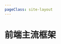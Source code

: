 ```yaml
---
pageClass: site-layout
---
```

# 前端主流框架

<cardList v-for="model in siteData" :key="model.title" :title="model.title" :data="model.items" />

<script setup>
// 网址导航页面的数据
import siteData from "./data/source.js";

</script>